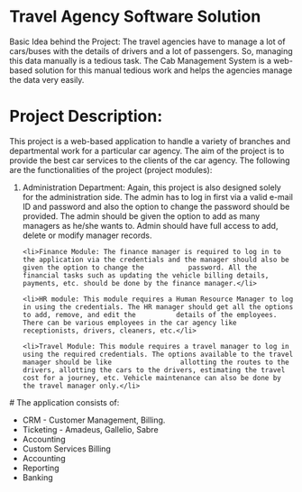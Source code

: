 # Travel Agency Software Solution
Basic Idea behind the Project: The travel agencies have to manage a lot of cars/buses with the details of drivers and a lot of passengers. So, managing this data manually is a tedious task. The Cab Management System is a web-based solution for this manual tedious work and helps the agencies manage the data very easily.

# Project Description:
This project is a web-based application to handle a variety of branches and departmental work for a particular car agency. The aim of the project is to provide the best car services to the clients of the car agency. The following are the functionalities of the project (project modules):
<ol>
    <li>Administration Department: Again, this project is also designed solely for the administration side. The admin has to log in first via a valid e-mail ID and               password     and also the option to change the password should be provided. The admin should be given the option to add as many managers as he/she wants to.             Admin should have         full access to add, delete or modify manager records.</li>

    <li>Finance Module: The finance manager is required to log in to the application via the credentials and the manager should also be given the option to change the           password. All the financial tasks such as updating the vehicle billing details, payments, etc. should be done by the finance manager.</li>

    <li>HR module: This module requires a Human Resource Manager to log in using the credentials. The HR manager should get all the options to add, remove, and edit the          details of the employees. There can be various employees in the car agency like receptionists, drivers, cleaners, etc.</li>

    <li>Travel Module: This module requires a travel manager to log in using the required credentials. The options available to the travel manager should be like                 allotting the routes to the drivers, allotting the cars to the drivers, estimating the travel cost for a journey, etc. Vehicle maintenance can also be done by           the travel manager only.</li>
  
</ol>
# The application consists of:
<ul>
    <li>CRM - Customer Management, Billing.</li>
    <li>Ticketing - Amadeus, Gallelio, Sabre</li>
    <li>Accounting</li>
    <li>Custom Services Billing</li>
    <li>Accounting</li>
    <li>Reporting</li>
    <li>Banking</li>
</ul>

